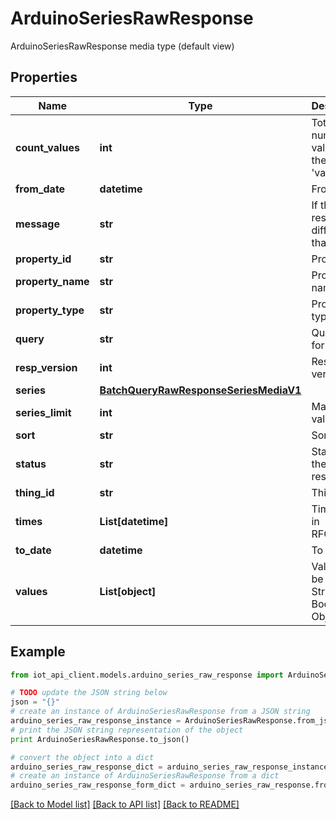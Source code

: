 # ArduinoSeriesRawResponse

ArduinoSeriesRawResponse media type (default view)

## Properties
Name | Type | Description | Notes
------------ | ------------- | ------------- | -------------
**count_values** | **int** | Total number of values in the array &#39;values&#39; | 
**from_date** | **datetime** | From date | 
**message** | **str** | If the response is different than &#39;ok&#39; | [optional] [default to '']
**property_id** | **str** | Property id | [optional] 
**property_name** | **str** | Property name | [optional] 
**property_type** | **str** | Property type | [optional] 
**query** | **str** | Query of for the data | 
**resp_version** | **int** | Response version | 
**series** | [**BatchQueryRawResponseSeriesMediaV1**](BatchQueryRawResponseSeriesMediaV1.md) |  | 
**series_limit** | **int** | Max of values | [optional] 
**sort** | **str** | Sorting | 
**status** | **str** | Status of the response | 
**thing_id** | **str** | Thing id | [optional] 
**times** | **List[datetime]** | Timestamp in RFC3339 | 
**to_date** | **datetime** | To date | 
**values** | **List[object]** | Values can be in Float, String, Bool, Object | 

## Example

```python
from iot_api_client.models.arduino_series_raw_response import ArduinoSeriesRawResponse

# TODO update the JSON string below
json = "{}"
# create an instance of ArduinoSeriesRawResponse from a JSON string
arduino_series_raw_response_instance = ArduinoSeriesRawResponse.from_json(json)
# print the JSON string representation of the object
print ArduinoSeriesRawResponse.to_json()

# convert the object into a dict
arduino_series_raw_response_dict = arduino_series_raw_response_instance.to_dict()
# create an instance of ArduinoSeriesRawResponse from a dict
arduino_series_raw_response_form_dict = arduino_series_raw_response.from_dict(arduino_series_raw_response_dict)
```
[[Back to Model list]](../README.md#documentation-for-models) [[Back to API list]](../README.md#documentation-for-api-endpoints) [[Back to README]](../README.md)


